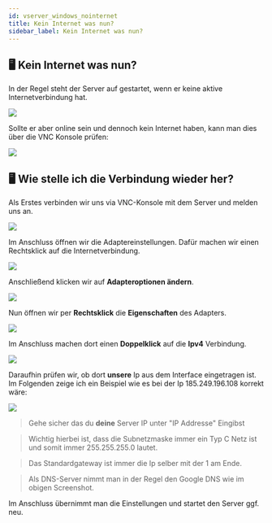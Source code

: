 ```yaml
---
id: vserver_windows_nointernet
title: Kein Internet was nun?
sidebar_label: Kein Internet was nun?
---
```



## 🖥 Kein Internet was nun?
In der Regel steht der Server auf gestartet, wenn er keine aktive Internetverbindung hat.

![](https://screensaver01.zap-hosting.com/index.php/s/Fg2t57mYkWdk4qf/preview)

Sollte er aber online sein und dennoch kein Internet haben, kann man dies über die VNC Konsole prüfen: 

![](https://screensaver01.zap-hosting.com/index.php/s/BeBX8Q9H6z8seMH/preview)


## 🖥 Wie stelle ich die Verbindung wieder her?
Als Erstes verbinden wir uns via VNC-Konsole mit dem Server und melden uns an.

![](https://screensaver01.zap-hosting.com/index.php/s/wrjFksQ4jWFGEz4/preview)

Im Anschluss öffnen wir die Adaptereinstellungen. Dafür machen wir einen Rechtsklick auf die Internetverbindung.

![](https://screensaver01.zap-hosting.com/index.php/s/TjqqwyRj5rEEBww/preview)

Anschließend klicken wir auf **Adapteroptionen ändern**.

![](https://screensaver01.zap-hosting.com/index.php/s/szKJLktSqq8HA2z/preview)

Nun öffnen wir per **Rechtsklick** die **Eigenschaften** des Adapters. 

![](https://screensaver01.zap-hosting.com/index.php/s/c8tmdfzrDXDN6Mj/preview)

Im Anschluss machen dort einen **Doppelklick** auf die **Ipv4** Verbindung.

![](https://screensaver01.zap-hosting.com/index.php/s/J4ZL7t6awrRJ5a4/preview)

Daraufhin prüfen wir, ob dort **unsere** Ip aus dem Interface eingetragen ist. Im Folgenden zeige ich ein Beispiel wie es bei der Ip 185.249.196.108 korrekt wäre:

![](https://screensaver01.zap-hosting.com/index.php/s/KtR7nfiN4LJJyjg/preview)

> Gehe sicher das du **deine** Server IP unter "IP Addresse" Eingibst

> Wichtig hierbei ist, dass die Subnetzmaske immer ein Typ C Netz ist und somit immer 255.255.255.0 lautet.

> Das Standardgateway ist immer die Ip selber mit der 1 am Ende.

> Als DNS-Server nimmt man in der Regel den Google DNS wie im obigen Screenshot.

Im Anschluss übernimmt man die Einstellungen und startet den Server ggf. neu.


